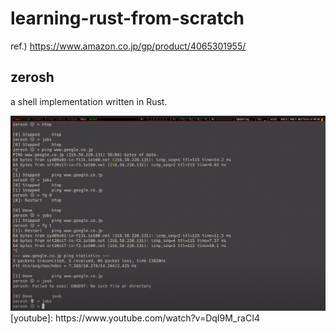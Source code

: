 # learning-rust-from-scratch
ref.) https://www.amazon.co.jp/gp/product/4065301955/

## zerosh

a shell implementation written in Rust.

<img src="./zerosh/demo.gif" width="800" alt="Demo movie">
[youtube]: https://www.youtube.com/watch?v=DqI9M_raCI4
